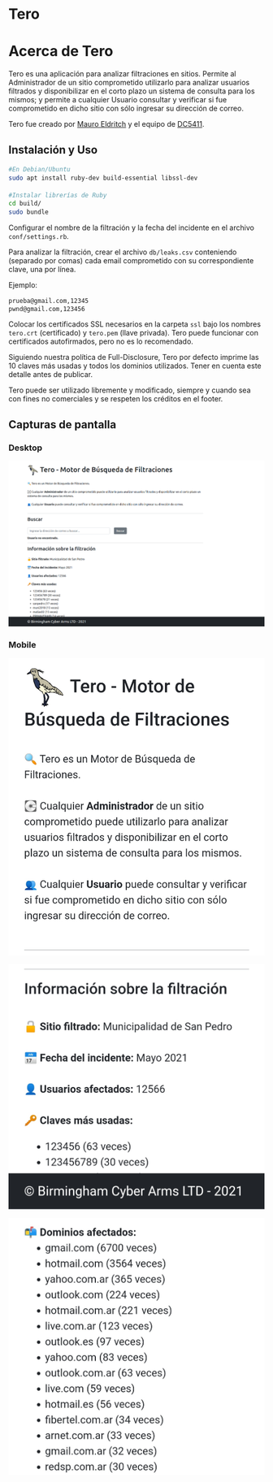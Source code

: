 Tero
======

# Acerca de Tero

Tero es una aplicación para analizar filtraciones en sitios. Permite al Administrador de un sitio comprometido utilizarlo para analizar usuarios filtrados y disponibilizar en el corto plazo un sistema de consulta para los mismos; y permite a cualquier Usuario consultar y verificar si fue comprometido en dicho sitio con sólo ingresar su dirección de correo.

Tero fue creado por [Mauro Eldritch](https://github.com/mauroeldritch) y el equipo de [DC5411](https://github.com/dc5411).


## Instalación y Uso

```bash
#En Debian/Ubuntu
sudo apt install ruby-dev build-essential libssl-dev

#Instalar librerías de Ruby
cd build/
sudo bundle
```

Configurar el nombre de la filtración y la fecha del incidente en el archivo `conf/settings.rb`.

Para analizar la filtración, crear el archivo `db/leaks.csv` conteniendo (separado por comas) cada email comprometido con su correspondiente clave, una por línea.

Ejemplo:

```
prueba@gmail.com,12345
pwnd@gmail.com,123456
```

Colocar los certificados SSL necesarios en la carpeta `ssl` bajo los nombres `tero.crt` (certificado) y `tero.pem` (llave privada). Tero puede funcionar con certificados autofirmados, pero no es lo recomendado.

Siguiendo nuestra política de Full-Disclosure, Tero por defecto imprime las 10 claves más usadas y todos los dominios utilizados. Tener en cuenta este detalle antes de publicar.

Tero puede ser utilizado libremente y modificado, siempre y cuando sea con fines no comerciales y se respeten los créditos en el footer.

## Capturas de pantalla

### Desktop

![Desktop](www/static/assets/Tero_4.png)

### Mobile

![Pantalla Principal](www/static/assets/Tero_1.jpg)

![Información General](www/static/assets/Tero_2.jpg)

![Dominios Afectados](www/static/assets/Tero_3.jpg)